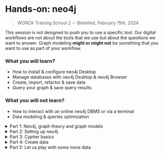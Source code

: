 # **Hands-on: neo4j**

> WORCK Training School 2 -- Bielefeld, February 15th, 2024

This session is not designed to push you to use a specific tool. Our digital workflows are not about the tools that we use but about the questions we want to answer. Graph modeling **might or might not** be something that you want to use as part of your workflow. 

### What you will learn? 

- How to install & configure neo4j Desktop
- Manage databases with neo4j Desktop & neo4j Browser
- Create, import, refactor & save data
- Query your graph & save query results

### What you will not learn?

- How to interact with an online neo4j DBMS or via a terminal
- Data modeling & queries optimization

<details>
<summary>
Part 1: Neo4j, graph theory and graph models
</summary>

### Neo4j & graph theory

Neo4j is a graph database management system that can either be deployed online (on a community edition server or an AuraDB) or locally (neo4j Desktop). It uses a language called `Cypher` and it is based on graph theory.

<picture>
<img alt="YOUR-ALT-TEXT" src="https://graphacademy.neo4j.com/courses/neo4j-fundamentals/1-graph-thinking/1-seven-bridges/images/7-bridges.jpg"
  width="50%"
  height= auto>
</picture>

For those who don't know, graph theory is attributed to Leonhard Euler, from Königsberg (East. Prussia), who asked the following question in 1736: "Can we walk through the city and cross each of the seven bridges only once?". The answer was 'no', but in the process, he defined the problem in abstract terms, that is as, a representation of land masses as entities (vertices) connected by bridges (edges).

### Two types of graph model

There are two main types of graph models around nowadays: the Resource Description Framework (**RDF**) and the Label Property Graph (**LPG**), which are used to store data in the form of graphs. Both were developed in the 2000s and can be said to be more "relational" & agile than so-called "relational databases" (like Filemaker). Graphs are everywhere nowadays. Use cases examples include: 

* route finding
* supply-chain analytics
* realtime recommendation
* network analysis (as done with Gephi)

The base of graph models are `semantic triples`: 2 vertices (one semantic "subject" and one semantic "object") connected by an edge: `Subject—Predicate—Object`.

In `Cypher` representation, a triple would look as follows: `(:Subject)-[:Predicate]->(:Object)`

### RDF vs LPG (pros and cons)

| **The Resource Description Framework** | The Label Property Graph |
| :--- | :--- |
| stable storage and & **data exchange** | **storage & querying** |
| standardization (W3C specs), interoperability, scalability | less demanding (learning curve, development, infrastructure) |
| ontologies & open vocabularies | entities have an internal structure: `labels`, `properties`, `types` |
| "atomizes" information according to a preset schema | **schema free** and **near natural language** |
| `vertices` and `edges` have no internal structure | flexible: allows progressive refactoring as the model evolves |
| indexed; uses 'artificial' vertices as joins | easy to 'read' and simpler to implement and use |
| heavy infrastructure (sparql endpoints) | local deployment and availability of `apps` |

⚠️ No schema does not mean that you do not have to think about your model; and flexibility can quickly lead to messiness.

### LPG basics

The LPG model is made of **triples** composed of `nodes` linked by directed `relation(s)`:

* **nodes** have `Labels` & `Properties` (key-value pairs, as in a python dictionary)
* **relations** are directed & have `Types` & `Properties`
* **queries** use `Cypher` instructions to traverse the graph, `MATCH` patterns, & `RETURN` results.

<picture>
<img alt="YOUR-ALT-TEXT" src="https://graphacademy.neo4j.com/courses/neo4j-fundamentals/2-property-graphs/1-property-graph/images/node-labels.jpg"
  width="50%"
  height= auto>
</picture>
</details>

<details>
<summary>
Part 2: Setting up neo4j
</summary>

### Installing neo4j Desktop

1️⃣ [https://neo4j.com/download/](https://neo4j.com/download/)  <br />
2️⃣ click on `download` <br />
3️⃣ fill in the form <br />
4️⃣ copy the activation key <br />
5️⃣ install the downloaded file and enter the activation key <br />

### What does neo4j Desktop do?

Neo4j is only a possible "brick" in your digital workflow. The brick that stores your data in a structured form, but not your files (scans, transcripts, etc.). Neo4j Desktop is a piece of software developed by the neo4j company, that allows you to:

* interact with a local (or online) DBMS using `Cypher`
* manage your graph databases (you can create DBMS, create and refactor entities, delete, dump and clone your DBMS)
* manage neo4j Desktop `Apps` & plugins
* manage files like `.csv` or `cypher` files
* get help

If you want to learn more, there is plenty of resources available online:

* [the neo4j documentation](https://neo4j.com/docs/)
* [the neo4j developer tutorials](https://neo4j.com/developer/)
* [the Graph Academy](https://graphacademy.neo4j.com/>)
* [cheatsheets](https://mpolinowski.github.io/docs/Development/Graphs/2020-05-03--neo4j-cheat-sheet/2020-05-03/)
* [another cheatsheet on GitHub](https://github.com/bitfede/cypher-cheat-sheet/blob/master/README.md)
* neo4j Desktop's integrated tutorials like `:play cypher` or `:play got`

### The LPG design process

As neo4j is schema-free, you do not need to have a predefined model to start feeding a DBMS with data. An LPG design process will in general involve the following steps:

1️⃣ understand your domain & define a use case scenario <br />
2️⃣ develop an initial graph data model (nodes & relations) <br />
3️⃣ test use cases against the initial data model <br />
4️⃣ create the graph (instance model) & test data using `Cypher` <br />
5️⃣ refactor in case of change or for better performance <br />

**General tips**:

* avoid semantically orthogonal labels, (same `labels` for different types of nodes)
* avoid using `labels` that represent different levels of hierarchy:
  * e.g. Human & Person: hierarchies can be graphed (= overuse of `labels`)
  * `labels` & `types` are entry points for patterns (traversal efficiency)
* avoid duplicates. If `properties` appear many times in a node/relation, consider creating Labels/Types
* create specialized relationships on top of more generic ones
* stick to a limited number of controlled relation types & node labels

### First step: create a local database

1️⃣ `run` neo4j Desktop <br />
2️⃣ on the left you see 3 icons: `Projects` | `DBMS` | `Graph Apps` <br />
3️⃣ click on `Projects` ➡️ `New` ➡️ `Create Project` <br />
4️⃣ `select` your project <br />
5️⃣ on the right, click `Add` ➡️ `local DBMS` <br />
6️⃣ give the local DBMS a `name` ➡️ set a `password` ➡️ choose a neo4j `version` ➡️ `Create` (this will take a few minutes) 

⚠️ `Cypher` is an evolutive language: older versions of neo4j use older iterations of `Cypher` (meaning that code snippets that you may find online can sometimes be deprecated)

### Awesome Procedures on Cypher (APOC)

In addition to neo4j's built-in functionalities, users can use the so-called Awesome Procedures on Cypher (a.k.a. APOC). APOC is an add-on library that provides additional procedures & functions. We will use one `procedure` to allow the export of a database to `CSV`. To do so, APOC plugins need to be installed on your DBMS. 

1️⃣ click on your database to uncover the panel on the right <br />
2️⃣ click on `Plugins` <br />
3️⃣ click on the 🔻 under APOC <br />
4️⃣ click on `Install` to install APOC procedures *for the selected database*

### Tweak the `apoc.conf` File

To be able to use APOC instructions, we also need to tell neo4j that it is allowed to use `apoc` procedures by creating and editing a configuration file called `apoc.conf`:

1️⃣ click the `...` ➡️ `Open folder` ➡️ `DBMS` <br />
2️⃣ the DBMS folder opens ➡️ navigate to the `conf` folder <br />
3️⃣ in the `conf` folder, create a new `apoc.conf` file with a text editor <br />
4️⃣ `paste` the following 3 lines in it and save

```txt
apoc.import.file.enabled=true
apoc.import.file.use_neo4j_config=true
apoc.export.file.enabled=true
```

### `START` the database

⚠️ Before you can use your DBMS, you must `START` it:

1️⃣ click on the `...` next to its name <br />
2️⃣ click on `Start` <br />
3️⃣ wait...

⚠️ Once a DBMS is started a Terminal instance opens. **DO NOT CLOSE THE TERMINAL!**

### Open neo4j Browser

Once the DBMS runs, we can interact with it either via the `terminal` or using an `App`. We will use the `neo4j Desktop` app to manipulate the data with `Cypher`:

1️⃣ on the left, click on the icon with 4 squares (`Gaph Apps`) <br />
2️⃣ click on `neo4j Browser`

We are now ready to feed and query our database!
</details>

<details>
<summary>
Part 3: Cypher basics
</summary>

### Representation

`Cypher` is a simple, descriptive & near natural language that uses ASCII representation (='.'=):

* `nodes` are represented by `()`
* `relations` are represented by `-[]->`
* `patterns` are represented as follows: `()-[]->()`
* node `labels` & relation `types` are introduced with `:`
* nodes & relations `properties` are enclosed in `curly brackets {}`

### Conventions

- node `labels` are `capitalized` & preceded by `:`
- relation `types` are written in `SNAKE_CASE_CAPITAL` & preceded by `:`
- `properties` are written in `camelCase`
- multiple properties (arrays) are separated by `,`
- `<ids>` are automatically attributed to entities (not stable)
- the first property associated with a node is its `primary key`
- `null` values are simply an absence of property (no need to specify null values)

### Examples

* `(:Object)`
  * represents a node with an `Object label`
* `(:Movie {title: 'The Matrix'})`
  * represents a node with a `Movie label` & a `title property` (with a string "The Matrix" as a value)
* `(matrix:Movie {title: 'The Matrix', released: 1997})`
  * same node with a second `property` (with an integer as a value) and a declared `variable` (*matrix*)
* `-[role:ACTED_IN {roles: 'Neo'}]->`
  * represents a `directed` relation with a `role variable`, an `ACTED_IN type` & a `roles` property

### Cypher clauses

`Cypher` relies on a limited number of explicit instructions and clauses (written with CAPITALS):

* `CREATE` and `MERGE` (`CREATE` will create new data whatever is in the graph)
* `MATCH` and `RETURN` (in a `MATCH` clause you define the parameters of how Cypher traverses the graph and `RETURN` defines what output you want to get)
* `REMOVE` and `DELETE` (`REMOVE` a property; `DELETE` an entity)
* `SET` (used to update properties of entities)
* the `WHERE`, `WITH` or `CASE` clause

*We will only see a few clauses. Note that they can be chained and combined with `boolean` & `logical` operators.*

### Variables

Like other languages (such as Python), `Cypher` uses `variables` (or aliases) chosen arbitrarily by the user to collect & manipulate nodes, relations and properties.

For instance, we can use a variable in a `MATCH` instruction to collect nodes with a particular label & `RETURN` the content of those nodes with the variable. Variables can be passed arguments (we will see that later). In the following, we use a variable that we name `c` to collect all nodes with an `Object` label. We return the selected nodes in a graph form with the `RETURN` instruction:

```cypher
MATCH (c:Object) 
RETURN c
```

### Types of properties

Data types can be declared for `properties` upon creation or update (e.g., `toInteger()`, `toBoolean()`, `toFloat()` etc.). Cypher can interpret different data types, including: `date`, `durations`, `dateTime`, `string`, `long`, `boolean`, `stringArray` etc.

</details>

<details>
  <summary>
    Part 4: Create data
  </summary>

### The neo4j Desktop window

The easiest way to interact with a neo4j DBMS is to do this in a neo4j Desktop window. Remember that you must `START` a DBMS before you can use it. Let's have a look at what the neo4j Desktop interface look like:

* on the left, the star allows you to `bookmark` code that works
* on top is the command line where you type and execute `Cypher` code
* below are your previous instructions in card form
* on the left of each card are icons to `switch` between graph, text, or table `view`
* on the right of each card is an overview of your node labels & relation types
* the icons on the right allow you to:
  * bookmark or rerun a `Cypher` code
  * view your graph in full screen
  * download your results in `JSON`, `CSV`, `PNG` & `SVG` formats

### Let's create our first node

We use the `CREATE` instruction to create nodes & relations.

Let us create our first node. We want it to be categorized as an 'Object' (i.e., give it an `:Object` `label`); & to have three `properties`: `id`, `type`, & `name`. Remember that node labels & relation types are introduced by `:`. Properties are always embedded in a node's `()` or a relation's `[]` & written as `key-value pairs` between `{}`. So, in the command line, type:

```cy
CREATE (:Object {id: 'obj0001', type: 'painting', name: 'Mona Lisa'})
```

The values of the properties of our node are of a `string` data type (in quotes). Now, to view our first node, we can use a set of parameters to `MATCH` it, pass it to an alias & `RETURN` it:

```cy
MATCH (c:Object)
RETURN c 
// What's happening here?
```

⚠️ To move from the first line to the next: `ENTER + SHIFT`

We could also `MATCH` ANY node to view the whole graph:

```cy
MATCH (n)
RETURN n
```

Let's click on the `node` we created: neo4j Desktop provides a few options to look at it in more detail.

⚠️ In case you make mistakes, **there is no going back**, but if you can identify your error, it can usually be corrected

### Add some properties

Nodes can have multiple labels. Let us make Mona Lisa also a `Person` (another `label`) & give it a 'female' `property`:

```cy
CREATE (:Person {id: 'obj0001', type: 'painting', name: 'Mona Lisa', sex: 'female'})
```

Let us look at the whole graph to see what it did:

```cy
MATCH (n)
RETURN n
```

😓 Oops... We have 2 nodes with the same name property: 1 with a `Person` label, 1 with an `Object` label. So, we might want to delete our second node. To do so, we `MATCH` our target node, and instead of returning it, we `DELETE` it:

```cy
MATCH (p:Person)
DELETE p
```

We can also use a `WHERE` clause:

```cy
MATCH (p)
WHERE p.sex = 'female'
DELETE p
// What's happening here?
```

### How to update node's properties & labels?

To update a node's property or its label(s):

1️⃣ we `MATCH` our target node (here, using a `WHERE` clause) <br />
2️⃣ we `SET` properties & labels

```cy
MATCH (p)
WHERE p.id = 'obj0001'
SET p.sex = 'male', p:Person
RETURN p
```

⚠️ Note the `,` in the `SET` clause, which is used to chain instructions.

### Let's correct our mistake

Mona Lisa should be 'female'; but perhaps she declared herself non-binary too:

```cy
MATCH (p)
WHERE p:Person
SET p.sex = 'female', p.gender = 'non-binary'
RETURN p
```

`SET` either creates a new property or updates an existing one. A `property` can be discarded by being `SET` to `null` value.

### Remove a property

To delete a property, we can `SET` it to `null`:

```cy
MATCH (p:Person)
SET p.gender = null
RETURN p.name, p.gender
// What's happening here?
```

We can also `REMOVE` it:

```cy
MATCH (p:Person {id: 'obj0001'})
REMOVE p.gender
RETURN p
// What's happening here?
```

`DELETE` is only used to delete nodes and/or relations.

### The RETURN clause

If you only specify the alias of a node (or nodes) in the `RETURN` clause, neo4j shows the corresponding node(s) in graph form. We can also return properties of the aliased nodes as follows:

```cy
RETURN variable.property1 AS whateverYouWantToCallTheColumn, variable.property2
```

Example:

```cy
MATCH (p:Person)
RETURN p.name AS Alias, p.sex AS personGender
```

The result is a table that can be downloaded.

### Add a second node

Let us add `Leonardo` to the graph:

```cy
MERGE (p:Person {id: 'per0001', name: 'Leonardo da Vinci', sex: 'male'})
RETURN p
```

`RETURN` is not necessary upon creation

`MERGE` is another way to create entities. It will create an entity ONLY IF entities with the exact same properties do not already exist (it avoids duplication).

### Create a relation between two nodes

We have created the nodes & now we want to relate them:

1️⃣ first, we `MATCH` the entities we want to manipulate <br />
2️⃣ then, we `CREATE` the relation:

```cy
MATCH (leo:Person {id: 'per0001'})
MATCH (mona:Object {id: 'obj0001'})
CREATE (mona)-[:HAS_CREATOR {profession: 'painter'}]->(leo)
```

Let's look at the result:

```cy
MATCH (n)
RETURN n
```

### Delete relations & nodes

Like nodes, relations can be removed with the `DELETE` instruction: We `MATCH` a pattern, give an alias to the relation, & `DELETE` it:

```cy
MATCH (leo:Person {id: 'per0001'})-[r]-(mona:Object {id: 'obj0001'})
DELETE r
```

In `MATCH` clauses, relations can be undirected.

⚠️ Related nodes CANNOT be deleted before they are `DETACHED` from one another. Let's clean our graph (delete everything):

```cy
MATCH (n)
DETACH DELETE n
```

### Create patterns

All the above process could have been done with one line of code:

```cypher
CREATE (:Person:Object {id: 'obj0001', type: 'painting', name: 'Mona Lisa', 
sex: 'female',gender: 'non-binary'})-[HAS_CREATOR {profession: 'painter'}]->
(:Person {id: 'per0001', name: 'Leonardo da Vinci', sex: 'male'}) 
```

😓 Oops... something is going wrong. Look for the 🔺 in the error messages can help (we forgot `:` in the relation)

```cypher
CREATE (:Person:Object {id: 'obj0001', type: 'painting', name: 'Mona Lisa', 
sex: 'female',gender: 'non-binary'})-[:HAS_CREATOR {profession: 'painter'}]->
(:Person {id: 'per0001', name: 'Leonardo da Vinci', sex: 'male'}) 
```

### A simple query

Besides creating entities and updating properties, `Cypher` is also used to query the graph, to visualize it (or parts of it) & to answer questions.

How to answer the following question (provided that we have a sufficient amount of data for it to make sense): What is the `sex` of `Persons` who declare themselves `non-binary` & is there a relation with the way they are labelled?

```cypher
MATCH (p:Person)
WHERE p. gender = 'non-binary'
RETURN p.sex AS sex, labels(p) AS labels
```

💡 Note the `labels(alias)` instruction in the `RETURN` clause, `id(variable)` would similarly return the `ids` created by the system.

### Stop, export, dump & save your files

Once you are finished, `STOP` the running DBMS before closing neo4j. 

Your database lives in the neo4j folders. You might want to make copies of it and save your work. We can save everything in the graph with `dump` (easy to reimport), or as a `csv` with `apoc` (although import will be more burdensome, as we will see in the next part).

### Dump

A `dump` file can be saved somewhere safe to be imported later:

1️⃣ close the neo4j Browser window <br />
2️⃣ `STOP` the database <br />
3️⃣ click on the `...` ➡️ `dump` (a dump file is added to your `files` list) <br />
4️⃣ click on the `...` ➡️ `Reveal in file explorer` <br />
➡️ copy the files somewhere safe

Importing `dump` files is quite easy (you may have noted that the `...` also give you the option to create a DBMS from dump or import a dump file in a DBMS)

### Export to `CSV`

Unlike `Dump`, export to `csv` is done in neo4j Browser (your DBMS has to be started). If you have installed the `APOC` plugins & added the `apoc.conf` to your DBMS config, you can simply execute the following commands:

```cy
CALL apoc.export.csv.all('filename.csv', {})
```

The `.csv.` is exported to the `import` folder of your DBMS...
</details>

<details>
<summary>
Part 5: Let us play with some more data
</summary>

### Play with the 'Graph of Thrones' project data

If you would like to do a little more, there is a complete `Graph of Thrones` dataset that can be directly `played` by running `:play got` in the neo4j Desktop command line.

We want to import data from existing files. Let's `import` Characters of GOT book 1 from 2 local `.csv` files:

* book1edgessample.csv
  * this file has the following headers: `Source`, `Target`, `Type`, `id` &  `weight`
* book1gendersample.csv
  * it has the following headers: `Name`, `Nobility` & `Gender`

### Before we start...

Let's delete everything in our graph to make a fresh start:

```cy
MATCH (n)
DETACH DELETE n
```

⚠️ Remember: our nodes have relations (they are attached, so to speak), so we `DETACH` before we can `DELETE`:

Importing data from files means:

1️⃣ `LOADING` a `.csv` <br />
2️⃣ `CREATING` nodes & relations <br />
3️⃣ add `properties` upon creation

### Uniqueness constraints

Sometimes, we want to apply `uniqueness constraints`on properties that we want to be unique (like a unique identifier). Let us make sure that our nodes with a Character label do not have the same name property:

```cy
CREATE CONSTRAINT FOR (c:Character) REQUIRE c.name IS UNIQUE
```

We can check existing constraints in our graph with the following command:

```cy
SHOW CONSTRAINTS
```

Or with following buit-in function:

```cy
:schema
```

If necessary, we can also drop a constraint with its `name`:

```cy
DROP CONSTRAINT constraintName
```

### Load & check a `.csv` file

To import our first `.csv`, we need to load it:

1️⃣ place the `book1edgessample.csv` in the `import` folder <br />
2️⃣ `LOAD` it & pass it to a `variable` to make it available for manipulation

Let's first load the file and check whether neo4j can read it (using a `LIMIT` clause for efficiency):

```cy
LOAD CSV WITH HEADERS FROM 'file:///book1edgessample.csv' AS line
RETURN line
LIMIT 10
```

⚠️ Instead of local files, we could use online files using an `http` address (ending by `.csv`)

### Load & create the data from `.csv`

`LOAD` does not import per se but makes the data available (using the column `headers` to reference where the information comes from). To avoid creating duplicate nodes, we use `MERGE` instead of `CREATE` (in our `.csv` file, Characters can appear either as Target or Source, so if we used `CREATE`, we would create them n-times):

```cy
LOAD CSV WITH HEADERS FROM 'file:///book1edgessample.csv' AS row
MERGE (src:Character {name: row.Source})
MERGE (tgt:Character {name: row.Target})
MERGE (src)-[r:INTERACTS {weight: toInteger(row.weight)}]->(tgt)
```

The result should be `Added 100 labels, created 100 nodes, set 269 properties, created 169 relationships`

⚠️ Note the `toInteger()` statement that defines data from the 'weight' column as integers.

### Add data from another `.csv`

Let us view our graph:

```cy
MATCH (n)
RETURN n
```

For the moment, our nodes only have a `Character` label & a `name` property (this is what was in our `.csv` file). How can we import `properties` from another file?

1️⃣ add the `book1gendersample.csv` file to the import folder <br />
2️⃣ check whether it can be read

```cy
LOAD CSV WITH HEADERS FROM 'file:///book1gendersample.csv' AS line
RETURN line
LIMIT 10
```

The file uses `Name`, `Nobility` & `Gender` as variables. When preparing the files, we made sure that names in the `Name` column are the same as in our first dataset (they have to match). We could try the following:

```cy
LOAD CSV WITH HEADERS FROM 'file:///book1gendersample.csv' AS line
MERGE (c:Character {name: line.Name})
ON MATCH SET c.gender = line.Gender, c.house = row.Nobility
// Do not try this
```

This would work but it would create duplicates of Character nodes. We do not need the `MERGE` instruction: we do not create new nodes or relations:

```cy
LOAD CSV WITH HEADERS FROM 'file:///book1gendersample.csv' AS row
MATCH (c:Character {name: row.Name})
SET c.gender = row.Gender, c.house = row.Nobility
```

Let's check what this does:

```cy
MATCH (a:Character {name: 'Daenerys-Targaryen'}), (b:Character {name: 'Bran-Stark'})
RETURN a, b
```

### View the data structure with APOC & view the graph

View the graph model (with `apoc` procedure):

```cy
CALL apoc.meta.graph()
```

View the whole graph by matching a `pattern`:

```cy
MATCH p=(:Character)-[:INTERACTS]-(:Character)
RETURN p
```

OR simply view all:

```cy
MATCH (n)
RETURN n
```

### Analyze the data

We can now query the graph to analyze our data. We could also do simple stats (average & standard deviations): 

```cy
MATCH (c:Character)-[:INTERACTS]->()
WITH c, count(*) AS num
RETURN min(num) AS min, max(num) AS max, avg(num) AS avg_characters, stdev(num) AS stdev
// where count() counts the number of character nodes who have relations with other nodes
```

We could do much more, like centrality measures, shortest paths, pivotal nodes, etc.

### Let's do some counting

How many Character nodes in the database?

```cy
MATCH (c:Character) 
RETURN count(c)
```

What is the most common number of interactions?

```cy
MATCH ()-[r]->()
RETURN r.weight, count(*)
ORDER BY count(*) DESC
```

How many Character nodes have a `male` property?

```cy
MATCH (n:Character {gender: 'Male'}) 
RETURN count(n) AS numberOfMaleCharacters
```

Let's use a `WITH` clause to count Male & Female Characters & their ratio:

```cy
MATCH (m:Character {gender: 'Male'})
WITH count(m) AS numMales
MATCH (f:Character {gender: 'Female'})
WITH count(f) AS numFemales, numMales
RETURN numMales, numFemales, toFloat(numFemales) / numMales AS genderRatio
```

How many people does one character interact with?

```cy
MATCH (c1)-[r:INTERACTS]->(c2)
RETURN c1.name as name,
COUNT(*) AS Total
```

Can we count the number of interactions of one Character & get a list of the people they interact with? (`COLLECT`)

```cy
MATCH (c1)-[r:INTERACTS]->(c2)
RETURN c1.name as Person,
COUNT(*) as Total,
COLLECT(c2.name)
```

### Let's do some exploration

Let us identify: 

1️⃣ who interacts with Bran Stark besides Arya Stark  <br />
2️⃣ who interacts with both of them

...to do so, we need to identify the pattern that Cypher must `traverse` to return only the results we want:

```cy
MATCH (a:Character {name: 'Arya-Stark'})-[r1]-(b:Character {name: 'Bran-Stark'})-[r2]-(c:Character)
RETURN c.name
```

And:

```cy
MATCH (a:Character {name: 'Arya-Stark'})-[r1]-(b)-[r2]-(c:Character {name: 'Bran-Stark'})
RETURN b.name
```

### Ask questions

Who in the database has the same `gender` property as Arya Stark?

```cy
MATCH (c:Character), (c1:Character {name: 'Arya-Stark'}) 
WHERE c.gender = c1.gender AND id(c) <> id(c1)
RETURN c.name
```

Are there nodes for which `gender` data is missing?

```cy
MATCH (c:Character)
WHERE c.gender IS NULL
RETURN c.name
```

Is the data consistent?

```cy
MATCH (n)
RETURN DISTINCT n.gender
//we can do the same with n.house to check house names
```

### Let's practice...

Which Characters have a name that starts with 'J'?

```cy
MATCH (p:Character)
WHERE p.name STARTS WITH 'J'
RETURN p.name
```

### CASE clauses

We would like to export a dataset of the gender distribution by house to plot it (for instance in Python). To do this, we need a less simple clause: `CASE`, which introduces a condition (`WHEN`) & instructions:

```cy
MATCH (c:Character)
RETURN c.house AS House, 
COUNT(CASE WHEN c.gender='Male' THEN 1 END) AS NumberMales, 
COUNT(CASE WHEN c.gender='Female' THEN 1 END) AS NumberFemales, 
COUNT(CASE WHEN c.gender IS NULL THEN 1 END) AS NoGender;
```

### Let's ORDER our results

Let us order our results alphabetically with `ORDER BY` (2 options):

```cy
MATCH (c:Character) 
RETURN c.house AS House, 
COUNT(CASE WHEN c.gender='Male' THEN 1 END) AS NumberMales, 
COUNT(CASE WHEN c.gender='Female' THEN 1 END) AS NumberFemales, 
COUNT(CASE WHEN c.gender IS NULL THEN 1 END) AS NoGender 
ORDER BY House DESC
```

```cy
MATCH (c:Character)
WITH c ORDER BY c.house
RETURN c.house AS House, 
COUNT(CASE WHEN c.gender='Male' THEN 1 END) AS NumberMales, 
COUNT(CASE WHEN c.gender='Female' THEN 1 END) AS NumberFemales, 
COUNT(CASE WHEN c.gender IS NULL THEN 1 END) AS NoGender
```

### Add dates

Dates are crucial in history, but the level of datation that we get from our sources can be very uneven and thus difficult to manipulate. 

Let's add a few (random) dates to our dataset by using the `date` data type: `date('YYYY-MM-DD')`:

```cy
MATCH (a:Character {name: 'Arya-Stark'})
MATCH (b:Character {name: 'Jon-Snow'})
SET a.dob = date('0300-09-23'), b.dob = date('0290-06-12')
```

Now, let's add another date property to a Character for which we just know the years of birth and death:

```cy
MATCH (c:Character {name: 'Bronn'})
SET c.dob = date({year: 295}), c.dod = date({year: 320})
RETURN c
```

Click on the node & check how the date was interpreted...

### Test the existence of properties

Let's test the existence of female Characters with a date of birth:

```cy
MATCH (p:Character)
WHERE p.gender = 'Female'
AND p.dob IS NOT NULL
RETURN p.name AS name, p.gender AS Gender, p.house AS Alliegence
```

Let's check relations that have a certain `weight` property:

```cy
MATCH (a)-[p]->(b)
WHERE p.weight IN [1, 5, 7]
RETURN a.name AS Name, p.weight AS Weight, b.name AS Target
```

### Play with dates

Bronn has a date of birth & a date of death. How old was he when he died?

```cy
MATCH (c:Character {name: 'Bronn'})
RETURN duration.between(c.dob,c.dod)
```

The result of the calculation is provided in `Cypher` notation. But we can use `year(s)` (and `day(s)` or `month(s)`) arguments: 

```cy
MATCH (c:Character {name: 'Bronn'})
RETURN duration.between(c.dob,c.dod).years
```

Who was born between the years 200 and 400?

```cy
MATCH (c)
WHERE c.dob IS NOT NULL
AND c.dob.year >= 200 <= 400
RETURN c.name As Character, c.dob AS Born
```

### Refactor

Let us add a second value to a property:

```cy
MATCH (c:Character {name: 'Jon-Snow'})
SET c.house = ['Stark', 'Nights-Watch']
RETURN c.name as Name, c.house as Houses
```

Look at the result and see how this created an array of values for the `house` property. Now, let's change a property name in bulk. We want to change `gender` to `sex` for all nodes, but keep the values:

```cy
MATCH (c:Character)
SET c.sex = c.gender
REMOVE c.gender
RETURN c
```

### Transform properties into nodes

Case: Our character nodes have a gender property but we want gender to be extracted and made into a specific node type instead of a property (we are thus changing the sctructure of our graph). We can do this in two steps (perhaps 1):

```cy
MATCH (n:Character)
WHERE n.gender IS NOT NULL
WITH n.gender AS gender
MERGE (g:Gender {value: gender})
RETURN g
// the IS NOT NULL clause is crucial: neo4j cannot create nodes from *null* values
```

```cy
MATCH (n:Character)
MATCH (m:Gender)
WHERE m.value = n.gender
CREATE (n)-[:HAS_GENDER]->(m)
REMOVE n.gender
```

### Troubleshooting

* There is a lot on the neo4j website (see earlier)
* About temporal values, see: [https://neo4j.com/docs/cypher-manual/current/values-and-types/temporal/](https://neo4j.com/docs/cypher-manual/current/values-and-types/temporal/)
* Internet is your friend
* [Chat assistants are quite good at providing Cypher queries](https://platform.openai.com/playground)
</details>
